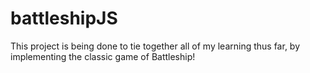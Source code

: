 # battleshipJS

This project is being done to tie together all of my learning thus far, by implementing the classic game of Battleship!

